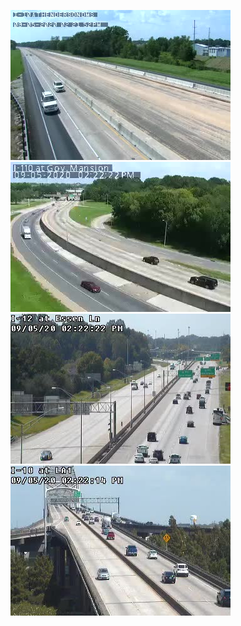 ![AJJAIDAVE-StoryAuthorEngine-](https://github.com/StateDocuments/Louisiana/blob/master/314--1.jpg)
![AJJAIDAVE-StoryAuthorEngine-](https://github.com/StateDocuments/Louisiana/blob/master/73--1.jpg)
![AJJAIDAVE-StoryAuthorEngine-](https://github.com/StateDocuments/Louisiana/blob/master/79--1.jpg)
![AJJAIDAVE-StoryAuthorEngine-](https://github.com/StateDocuments/Louisiana/blob/master/b18--1.jpg)
